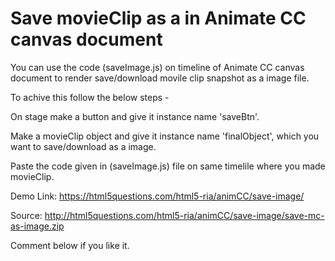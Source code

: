 # Save movieClip as a in Animate CC canvas document

You can use the code (saveImage.js) on timeline of Animate CC canvas document to render save/download movile clip snapshot as a image file.

To achive this follow the below steps -

On stage make a button and give it instance name 'saveBtn'.

Make a movieClip object and give it instance name 'finalObject', which you want to save/download as a image.

Paste the code given in (saveImage.js) file on same timelile where you made movieClip.

Demo Link: https://html5questions.com/html5-ria/animCC/save-image/

Source: http://html5questions.com/html5-ria/animCC/save-image/save-mc-as-image.zip

Comment below if you like it.
